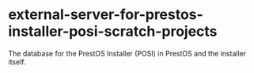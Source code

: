 # external-server-for-prestos-installer-posi-scratch-projects
The database for the PrestOS Installer (POSI) in PrestOS and the installer itself.
